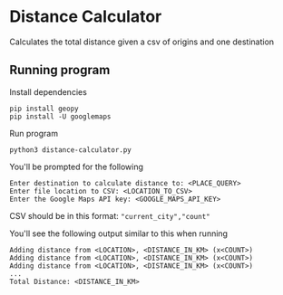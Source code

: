# Distance Calculator

Calculates the total distance given a csv of origins and one destination

## Running program
Install dependencies
```
pip install geopy
pip install -U googlemaps
```

Run program
```
python3 distance-calculator.py
```

You'll be prompted for the following
```
Enter destination to calculate distance to: <PLACE_QUERY>
Enter file location to CSV: <LOCATION_TO_CSV>
Enter the Google Maps API key: <GOOGLE_MAPS_API_KEY>
```

CSV should be in this format: `"current_city","count"`

You'll see the following output similar to this when running
```
Adding distance from <LOCATION>, <DISTANCE_IN_KM> (x<COUNT>)
Adding distance from <LOCATION>, <DISTANCE_IN_KM> (x<COUNT>)
Adding distance from <LOCATION>, <DISTANCE_IN_KM> (x<COUNT>)
...
Total Distance: <DISTANCE_IN_KM>
```